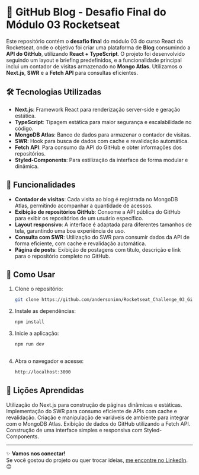 # 📝 GitHub Blog - Desafio Final do Módulo 03 Rocketseat

Este repositório contém o **desafio final** do módulo 03 do curso React da Rocketseat, onde o objetivo foi criar uma plataforma de **Blog** consumindo a **API do GitHub**, utilizando **React + TypeScript**. O projeto foi desenvolvido seguindo um layout e briefing predefinidos, e a funcionalidade principal inclui um contador de visitas armazenado no **Mongo Atlas**. Utilizamos o **Next.js**, **SWR** e a **Fetch API** para consultas eficientes.

## 🛠️ Tecnologias Utilizadas

- **Next.js**: Framework React para renderização server-side e geração estática.
- **TypeScript**: Tipagem estática para maior segurança e escalabilidade no código.
- **MongoDB Atlas**: Banco de dados para armazenar o contador de visitas.
- **SWR**: Hook para busca de dados com cache e revalidação automática.
- **Fetch API**: Para consumo da API do GitHub e obter informações dos repositórios.
- **Styled-Components**: Para estilização da interface de forma modular e dinâmica.

## 🎨 Funcionalidades

- **Contador de visitas**: Cada visita ao blog é registrada no MongoDB Atlas, permitindo acompanhar a quantidade de acessos.
- **Exibição de repositórios GitHub**: Consome a API pública do GitHub para exibir os repositórios de um usuário específico.
- **Layout responsivo**: A interface é adaptada para diferentes tamanhos de tela, garantindo uma boa experiência de uso.
- **Consulta com SWR**: Utilização do SWR para consumir dados da API de forma eficiente, com cache e revalidação automática.
- **Página de posts**: Exibição de postagens com título, descrição e link para o repositório completo no GitHub.

## 🚀 Como Usar

1. Clone o repositório:
   ```bash
   git clone https://github.com/andersoninn/Rocketseat_Challenge_03_GitHub_blog_NextJS.git
   
2. Instale as dependências:
   ```bash
   npm install

3. Inicie a aplicação:
   ```bash
   npm run dev
 
4. Abra o navegador e acesse:
   ```bash
   http://localhost:3000

## 📝 Lições Aprendidas
Utilização do Next.js para construção de páginas dinâmicas e estáticas.
Implementação do SWR para consumo eficiente de APIs com cache e revalidação.
Criação e manipulação de variáveis de ambiente para integrar com o MongoDB Atlas.
Exibição de dados do GitHub utilizando a Fetch API.
Construção de uma interface simples e responsiva com Styled-Components.

---

✨ **Vamos nos conectar!**  
Se você gostou do projeto ou quer trocar ideias, [me encontre no LinkedIn](https://www.linkedin.com/in/andersoninn/). 😊
